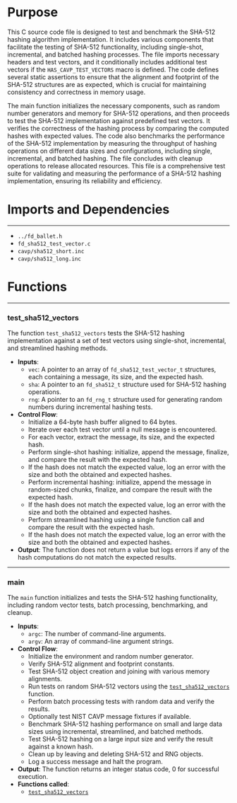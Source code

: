 # Purpose
This C source code file is designed to test and benchmark the SHA-512 hashing algorithm implementation. It includes various components that facilitate the testing of SHA-512 functionality, including single-shot, incremental, and batched hashing processes. The file imports necessary headers and test vectors, and it conditionally includes additional test vectors if the `HAS_CAVP_TEST_VECTORS` macro is defined. The code defines several static assertions to ensure that the alignment and footprint of the SHA-512 structures are as expected, which is crucial for maintaining consistency and correctness in memory usage.

The main function initializes the necessary components, such as random number generators and memory for SHA-512 operations, and then proceeds to test the SHA-512 implementation against predefined test vectors. It verifies the correctness of the hashing process by comparing the computed hashes with expected values. The code also benchmarks the performance of the SHA-512 implementation by measuring the throughput of hashing operations on different data sizes and configurations, including single, incremental, and batched hashing. The file concludes with cleanup operations to release allocated resources. This file is a comprehensive test suite for validating and measuring the performance of a SHA-512 hashing implementation, ensuring its reliability and efficiency.
# Imports and Dependencies

---
- `../fd_ballet.h`
- `fd_sha512_test_vector.c`
- `cavp/sha512_short.inc`
- `cavp/sha512_long.inc`


# Functions

---
### test\_sha512\_vectors<!-- {{#callable:test_sha512_vectors}} -->
The function `test_sha512_vectors` tests the SHA-512 hashing implementation against a set of test vectors using single-shot, incremental, and streamlined hashing methods.
- **Inputs**:
    - `vec`: A pointer to an array of `fd_sha512_test_vector_t` structures, each containing a message, its size, and the expected hash.
    - `sha`: A pointer to an `fd_sha512_t` structure used for SHA-512 hashing operations.
    - `rng`: A pointer to an `fd_rng_t` structure used for generating random numbers during incremental hashing tests.
- **Control Flow**:
    - Initialize a 64-byte hash buffer aligned to 64 bytes.
    - Iterate over each test vector until a null message is encountered.
    - For each vector, extract the message, its size, and the expected hash.
    - Perform single-shot hashing: initialize, append the message, finalize, and compare the result with the expected hash.
    - If the hash does not match the expected value, log an error with the size and both the obtained and expected hashes.
    - Perform incremental hashing: initialize, append the message in random-sized chunks, finalize, and compare the result with the expected hash.
    - If the hash does not match the expected value, log an error with the size and both the obtained and expected hashes.
    - Perform streamlined hashing using a single function call and compare the result with the expected hash.
    - If the hash does not match the expected value, log an error with the size and both the obtained and expected hashes.
- **Output**: The function does not return a value but logs errors if any of the hash computations do not match the expected results.


---
### main<!-- {{#callable:main}} -->
The `main` function initializes and tests the SHA-512 hashing functionality, including random vector tests, batch processing, benchmarking, and cleanup.
- **Inputs**:
    - `argc`: The number of command-line arguments.
    - `argv`: An array of command-line argument strings.
- **Control Flow**:
    - Initialize the environment and random number generator.
    - Verify SHA-512 alignment and footprint constants.
    - Test SHA-512 object creation and joining with various memory alignments.
    - Run tests on random SHA-512 vectors using the [`test_sha512_vectors`](#test_sha512_vectors) function.
    - Perform batch processing tests with random data and verify the results.
    - Optionally test NIST CAVP message fixtures if available.
    - Benchmark SHA-512 hashing performance on small and large data sizes using incremental, streamlined, and batched methods.
    - Test SHA-512 hashing on a large input size and verify the result against a known hash.
    - Clean up by leaving and deleting SHA-512 and RNG objects.
    - Log a success message and halt the program.
- **Output**: The function returns an integer status code, 0 for successful execution.
- **Functions called**:
    - [`test_sha512_vectors`](#test_sha512_vectors)


